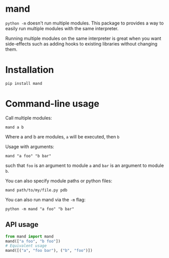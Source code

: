 # mand

``python -m`` doesn't run multiple modules. This package to provides a way to easily run multiple modules with the same interpreter.

Running multiple modules on the same interpreter is great when you want side-effects such as
adding hooks to existing libraries without changing them.

# Installation

    pip install mand

# Command-line usage

Call multiple modules:

    mand a b

Where a and b are modules, ``a`` will be executed, then ``b``

Usage with arguments:

    mand "a foo" "b bar"

such that ``foo`` is an argument to module ``a`` and ``bar`` is an argument to module ``b``.

You can also specify module paths or python files:

    mand path/to/my/file.py pdb


You can also run mand via the ``-m`` flag:

    python -m mand "a foo" "b bar"

## API usage

```python
from mand import mand
mand(["a foo", "b foo"])
# Equivalent usage
mand([("a", "foo bar"), ("b", "foo")])
```
